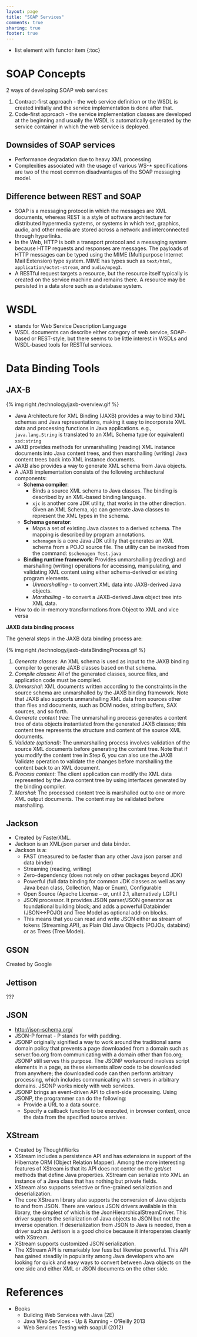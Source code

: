```yaml
---
layout: page
title: "SOAP Services"
comments: true
sharing: true
footer: true
---
```


* list element with functor item
{:toc}

# SOAP Concepts

2 ways of developing SOAP web services:

1. Contract-first approach - the web service definition or the WSDL is created initially and the service implementation is done after that. 
2. Code-first approach - the service implementation classes are developed at the beginning and usually the WSDL is automatically generated by the service container in which the web service is deployed.

## Downsides of SOAP services

* Performance degradation due to heavy XML processing 
* Complexities associated with the usage of various WS-* specifications are two of the most common disadvantages of the SOAP messaging model.

## Difference between REST and SOAP

* SOAP is a messaging protocol in which the messages are XML documents, whereas REST is a style of software architecture for distributed hypermedia systems, or systems in which text, graphics, audio, and other media are stored across a network and interconnected through hyperlinks.
* In the Web, HTTP is both a transport protocol and a messaging system because HTTP requests and responses are messages. The payloads of HTTP messages can be typed using the MIME (Multipurpose Internet Mail Extension) type system. MIME has types such as `text/html`, `application/octet-stream`, and `audio/mpeg3`.
* A RESTful request targets a resource, but the resource itself typically is created on the service machine and remains there. A resource may be persisted in a data store such as a database system.


# WSDL

* stands for Web Service Description Language
* WSDL documents can describe either category of web service, SOAP-based or REST-style, but there seems to be little interest in WSDLs and WSDL-based tools for RESTful services.


# Data Binding Tools

## JAX-B

{% img right /technology/jaxb-overview.gif %}

* Java Architecture for XML Binding (JAXB) provides a way to bind XML schemas and Java representations, making it easy to incorporate XML data and processing functions in Java applications. e.g., `java.lang.String` is translated to an XML Schema type (or equivalent) `xsd:string`
* JAXB provides methods for unmarshalling (reading) XML instance documents into Java content trees, and then marshalling (writing) Java content trees back into XML instance documents. 
* JAXB also provides a way to generate XML schema from Java objects.
* A JAXB implementation consists of the following architectural components:
  * **Schema compiler**: 
    * Binds a source XML schema to Java classes. The binding is described by an XML-based binding language.
    * `xjc` is another core JDK utility, that works in the other direction. Given an XML Schema, xjc can generate Java classes to represent the XML types in the schema.
  * **Schema generator**: 
    * Maps a set of existing Java classes to a derived schema. The mapping is described by program annotations.
    * `schemagen` is a core Java JDK utility that generates an XML schema from a POJO source file. The utility can be invoked from the command: `$schemagen Test.java`
  * **Binding runtime framework**: Provides unmarshalling (reading) and marshalling (writing) operations for accessing, manipulating, and validating XML content using either schema-derived or existing program elements.
    * *Unmarshalling* - to convert XML data into JAXB-derived Java objects.
    * *Marshalling* - to convert a JAXB-derived Java object tree into XML data.
* How to do in-memory transformations from Object to XML and vice versa


**JAXB data binding process**

The general steps in the JAXB data binding process are:

{% img right /technology/jaxb-dataBindingProcess.gif %}

1. *Generate classes*: An XML schema is used as input to the JAXB binding compiler to generate JAXB classes based on that schema.
2. *Compile classes*: All of the generated classes, source files, and application code must be compiled.
3. *Unmarshal*: XML documents written according to the constraints in the source schema are unmarshalled by the JAXB binding framework. Note that JAXB also supports unmarshalling XML data from sources other than files and documents, such as DOM nodes, string buffers, SAX sources, and so forth.
4. *Generate content tree*: The unmarshalling process generates a content tree of data objects instantiated from the generated JAXB classes; this content tree represents the structure and content of the source XML documents.
5. *Validate (optional)*: The unmarshalling process involves validation of the source XML documents before generating the content tree. Note that if you modify the content tree in Step 6, you can also use the JAXB Validate operation to validate the changes before marshalling the content back to an XML document.
6. *Process content*: The client application can modify the XML data represented by the Java content tree by using interfaces generated by the binding compiler.
7. *Marshal*: The processed content tree is marshalled out to one or more XML output documents. The content may be validated before marshalling.



## Jackson

* Created by FasterXML.
* Jackson is an XML/json parser and data binder. 
* Jackson is a:
  * FAST (measured to be faster than any other Java json parser and data binder)
  * Streaming (reading, writing)
  * Zero-dependency (does not rely on other packages beyond JDK)
  * Powerful (full data binding for common JDK classes as well as any Java bean class, Collection, Map or Enum), Configurable
  * Open Source (Apache License – or, until 2.1, alternatively LGPL)
  * JSON processor. It provides JSON parser/JSON generator as foundational building block; and adds a powerful Databinder (JSON<->POJO) and Tree Model as optional add-on blocks.
  * This means that you can read and write JSON either as stream of tokens (Streaming API), as Plain Old Java Objects (POJOs, databind) or as Trees (Tree Model). 

## GSON

Created by Google


## Jettison

??? 

## JSON

* http://json-schema.org/
* JSON-P format - P stands for with padding.
* JSONP originally signified a way to work around the traditional same domain policy that prevents a page downloaded from a domain such as server.foo.org from communicating with a domain other than foo.org; JSONP still serves this purpose. The JSONP workaround involves script elements in a page, as these elements allow code to be downloaded from anywhere; the downloaded code can then perform arbitrary processing, which includes communicating with servers in arbitrary domains. JSONP works nicely with web services.
* JSONP brings an event-driven API to client-side processing. Using JSONP, the programmer can do the following:
  * Provide a URL to a data source.
  * Specify a callback function to be executed, in browser context, once the data from the specified source arrives.

## XStream

* Created by ThoughtWorks
* XStream includes a persistence API and has extensions in support of the Hibernate ORM (Object Relation Mapper). Among the more interesting features of XStream is that its API does not center on the get/set methods that define Java properties. XStream can serialize into XML an instance of a Java class that has nothing but private fields.
* XStream also supports selective or fine-grained serialization and deserialization.
* The core XStream library also supports the conversion of Java objects to and from JSON. There are various JSON drivers available in this library, the simplest of which is the JsonHierarchicalStreamDriver. This driver supports the serialization of Java objects to JSON but not the inverse operation. If deserialization from JSON to Java is needed, then a driver such as Jettison is a good choice because it interoperates cleanly with XStream.
* XStream supports customized JSON serialization.
* The XStream API is remarkably low fuss but likewise powerful. This API has gained steadily in popularity among Java developers who are looking for quick and easy ways to convert between Java objects on the one side and either XML or JSON documents on the other side.


# References

* Books
  * Building Web Services with Java (2E)
  * Java Web Services - Up & Running - O'Reilly 2013
  * Web Services Testing with soapUI (2012)